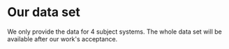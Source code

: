 # Our data set
We only provide the data for 4 subject systems. The whole data set will be available after our work's acceptance.
